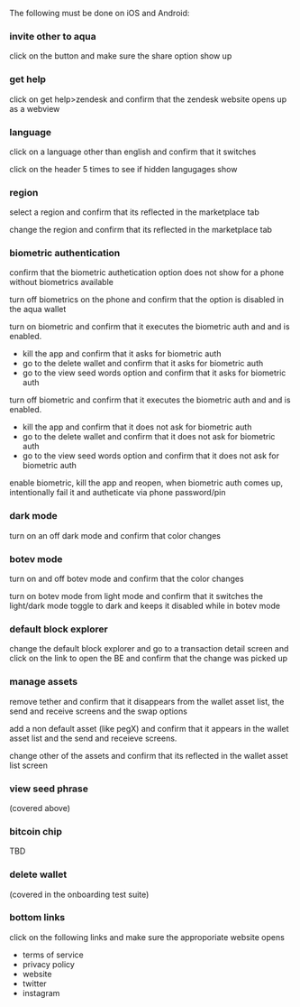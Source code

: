The following must be done on iOS and Android:

### invite other to aqua
click on the button and make sure the share option show up

### get help
click on get help>zendesk and confirm that the zendesk website opens up as a webview


### language
click on a language other than english and confirm that it switches

click on the header 5 times to see if hidden langugages show

### region
select a region and confirm that its reflected in the marketplace tab

change the region and confirm that its reflected in the marketplace tab

### biometric authentication
confirm that the biometric authetication option does not show for a phone without biometrics available

turn off biometrics on the phone and confirm that the option is disabled in the aqua wallet

turn on biometric and confirm that it executes the biometric auth and and is enabled. 
- kill the app and confirm that it asks for biometric auth
- go to the delete wallet and confirm that it asks for biometric auth
- go to the view seed words option and confirm that it asks for biometric auth

turn off biometric and confirm that it executes the biometric auth and and is enabled. 
- kill the app and confirm that it does not ask for biometric auth
- go to the delete wallet and confirm that it does not ask for biometric auth
- go to the view seed words option and confirm that it does not ask for biometric auth

enable biometric, kill the app and reopen, when biometric auth comes up, intentionally fail it and autheticate via phone password/pin

### dark mode
turn on an off dark mode and confirm that color changes

### botev mode
turn on and off botev mode and confirm that the color changes

turn on botev mode from light mode and confirm that it switches the light/dark mode toggle to dark and keeps it disabled while in botev mode

### default block explorer
change the default block explorer and go to a transaction detail screen and click on the link to open the BE and confirm that the change was picked up

### manage assets
remove tether and confirm that it disappears from the wallet asset list, the send and receive screens and the swap options

add a non default asset (like pegX) and confirm that it appears in the wallet asset list and the send and receieve screens.

change other of the assets and confirm that its reflected in the wallet asset list screen

### view seed phrase
(covered above)

### bitcoin chip
TBD

### delete wallet
(covered in the onboarding test suite)

### bottom links
click on the following links and make sure the approporiate website opens
- terms of service
- privacy policy
- website
- twitter
- instagram
